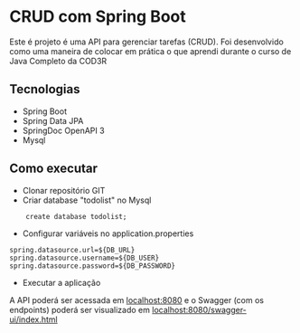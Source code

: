 # CRUD com Spring Boot
Este é projeto é uma API para gerenciar tarefas (CRUD). Foi desenvolvido como uma maneira de colocar em prática o que aprendi durante o curso de Java Completo da COD3R

## Tecnologias
- Spring Boot
- Spring Data JPA
- SpringDoc OpenAPI 3
- Mysql

## Como executar
- Clonar repositório GIT
- Criar database "todolist" no Mysql
```
    create database todolist;
```
- Configurar variáveis no application.properties
```
spring.datasource.url=${DB_URL}
spring.datasource.username=${DB_USER}
spring.datasource.password=${DB_PASSWORD}
```
- Executar a aplicação

A API poderá ser acessada em [localhost:8080](http://localhost:8080/) e o Swagger (com os endpoints) poderá ser visualizado  em [localhost:8080/swagger-ui/index.html](http://localhost:8080/swagger-ui/index.html#/)



